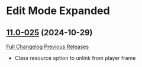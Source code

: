 # Edit Mode Expanded

## [11.0-025](https://github.com/teelolws/EditModeExpanded/tree/11.0-025) (2024-10-29)
[Full Changelog](https://github.com/teelolws/EditModeExpanded/compare/11.0-024...11.0-025) [Previous Releases](https://github.com/teelolws/EditModeExpanded/releases)

- Class resource option to unlink from player frame  

